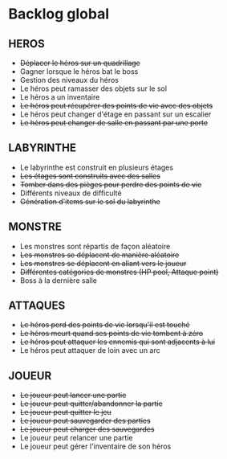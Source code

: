 <h1>Backlog global</h1>


  
  <h2>HEROS</h2>
  <ul>
    <li><s>Déplacer le héros sur un quadrillage</s></li>
    <li>Gagner lorsque le héros bat le boss</li>
    <li>Gestion des niveaux du héros</li>
    <li>Le héros peut ramasser des objets sur le sol</li>
    <li>Le héros a un inventaire</li>
    <li><s>Le héros peut récupérer des points de vie avec des objets</s></li>
    <li>Le héros peut changer d'étage en passant sur un escalier</li>
    <li><s>Le héros peut changer de salle en passant par une porte</s></li>
  </ul>
  
  <h2>LABYRINTHE</h2>
  <ul>
    <li>Le labyrinthe est construit en plusieurs étages</li>
    <li><s>Les étages sont construits avec des salles</s></li>
    <li><s>Tomber dans des pièges pour perdre des points de vie</s></li>
    <li>Différents niveaux de difficulté</li>
    <li><s>Génération d'items sur le sol du labyrinthe</s></li>
  </ul>

  <h2>MONSTRE</h2>
  <ul>
    <li>Les monstres sont répartis de façon aléatoire</li>
    <li><s>Les monstres se déplacent de manière aléatoire</s></li>
    <li><s>Les monstres se déplacent en allant vers le joueur</s></li>
    <li><s>Différentes catégories de monstres (HP pool, Attaque point)</s></li>
    <li>Boss à la dernière salle</li>
  </ul>

  <h2>ATTAQUES</h2>
  <ul>
    <li><s>Le héros perd des points de vie lorsqu'il est touché</s></li>
    <li><s>Le héros meurt quand ses points de vie tombent à zéro</s></li>
    <li><s>Le héros peut attaquer les ennemis qui sont adjacents à lui</s></li>
    <li>Le héros peut attaquer de loin avec un arc</li>
  </ul>

  <h2>JOUEUR</h2>
  <ul>
    <li><s>Le joueur peut lancer une partie</s></li>
    <li><s>Le joueur peut quitter/abandonner la partie</s></li>
    <li><s>Le joueur peut quitter le jeu</s></li>
    <li><s>Le joueur peut sauvegarder des parties</s></li>
    <li><s>Le joueur peut charger des sauvegardes</s></li>
    <li>Le joueur peut relancer une partie</li>
    <li>Le joueur peut gérer l'inventaire de son héros</li>
  </ul>
